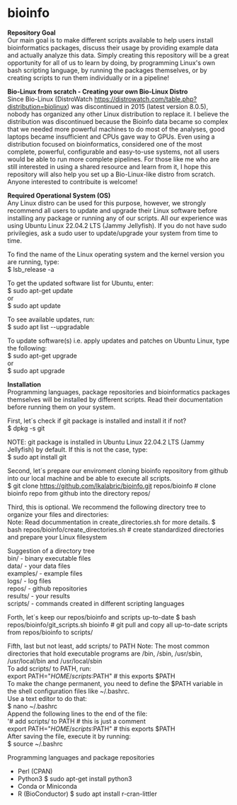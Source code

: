 # bioinfo
<b>Repository Goal</b><br>
Our main goal is to make different scripts available to help users install bioinformatics packages, discuss their usage by providing example data and actually analyze this data. Simply creating this repository will be a great opportunity for all of us to learn by doing, by programming Linux's own bash scripting language, by running the packages themselves, or by creating scripts to run them individually or in a pipeline!

<b>Bio-Linux from scratch - Creating your own Bio-Linux Distro</b><br>
Since Bio-Linux (DistroWatch https://distrowatch.com/table.php?distribution=biolinux) was discontinued in 2015 (latest version 8.0.5), nobody has organized any other Linux distribution to replace it. I believe the distribution was discontinued because the Bioinfo data became so complex that we needed more powerful machines to do most of the analyses, good laptops became insufficient and CPUs gave way to GPUs. Even using a distribution focused on bioinformatics, considered one of the most complete, powerful, configurable and easy-to-use systems, not all users would be able to run more complete pipelines. For those like me who are still interested in using a shared resource and learn from it, I hope this repository will also help you set up a Bio-Linux-like distro from scratch. Anyone interested to contribuite is welcome!

<b>Required Operational System (OS)</b><br>
Any Linux distro can be used for this purpose, however, we strongly recommend all users to update and upgrade their Linux software before installing any package or running any of our scripts. All our experience was using Ubuntu Linux 22.04.2 LTS (Jammy Jellyfish). If you do not have sudo privilegies, ask a sudo user to update/upgrade your system from time to time. 

To find the name of the Linux operating system and the kernel version you are running, type:<br>
$ lsb_release -a<br>

To get the updated software list for Ubuntu, enter:<br>
$ sudo apt-get update<br>
or<br>
$ sudo apt update<br>

To see available updates, run:<br>
$ sudo apt list --upgradable<br>

To update software(s) i.e. apply updates and patches on Ubuntu Linux, type the following:<br>
$ sudo apt-get upgrade<br>
or<br>
$ sudo apt upgrade<br>

<b>Installation</b><br>
Programming languages, package repositories and bioinformatics packages themselves will be installed by different scripts. Read their documentation before running them on your system. 

First, let´s check if git package is installed and install it if not?<br>
$ dpkg -s git<br>

NOTE: git package is installed in Ubuntu Linux 22.04.2 LTS (Jammy Jellyfish) by default. If this is not the case, type:<br>
$ sudo apt install git<br>

Second, let´s prepare our enviroment cloning bioinfo repository from github into our local machine and be able to execute all scripts.<br>
$ git clone https://github.com/lkalabric/bioinfo.git repos/bioinfo    # clone bioinfo repo from github into the directory repos/<br>

Third, this is optional. We recommend the following directory tree to organize your files and directories:<br>
Note: Read docummentation in create_directories.sh for more details.
$ bash repos/bioinfo/create_directories.sh                            # create standardized directories and prepare your Linux filesystem

Suggestion of a directory tree<br>
bin/ - binary executable files<br>
data/ - your data files<br>
examples/ - example files<br>
logs/ - log files<br>
repos/ - github repositories<br>
results/ - your results<br>
scripts/ - commands created in different scripting languages<br>

Forth, let´s keep our repos/bioinfo and scripts up-to-date
$ bash repos/bioinfo/git_scripts.sh bioinfo                           # git pull and copy all up-to-date scripts from repos/bioinfo to scripts/

Fifth, last but not least, add scripts/ to PATH 
Note: The most common directories that hold executable programs are /bin, /sbin, /usr/sbin, /usr/local/bin and /usr/local/sbin<br>
To add scripts/ to PATH, run:<br>
export PATH="$HOME/scripts:$PATH"                                     # this exports $PATH<br>
To make the change permanent, you need to define the $PATH variable in the shell configuration files like ~/.bashrc.<br>
Use a text editor to do that:<br>
$ nano ~/.bashrc <br>
Append the following lines to the end of the file:<br>
'# add scripts/ to PATH                                                # this is just a comment<br>
export PATH="$HOME/scripts:$PATH"                                     # this exports $PATH<br>
After saving the file, execute it by running:<br>
$ source ~/.bashrc

Programming languages and package repositories
- Perl (CPAN)
- Python3
$ sudo apt-get install python3
- Conda or Miniconda
- R (BioConductor)
$ sudo apt install r-cran-littler

